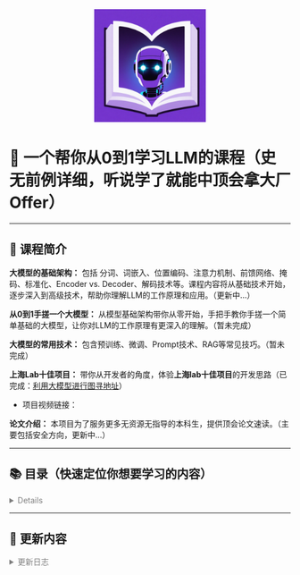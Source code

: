 <div align="center">
    <img src="logo.png" alt="Logo" width="200"/>
</div>

# 🌟 一个帮你从0到1学习LLM的课程（史无前例详细，听说学了就能中顶会拿大厂Offer）

---

## 📘 课程简介

**大模型的基础架构：** 包括 分词、词嵌入、位置编码、注意力机制、前馈网络、掩码、标准化、Encoder vs. Decoder、解码技术等。课程内容将从基础技术开始，逐步深入到高级技术，帮助你理解LLM的工作原理和应用。（更新中...）

**从0到1手搓一个大模型：** 从模型基础架构带你从零开始，手把手教你手搓一个简单基础的大模型，让你对LLM的工作原理有更深入的理解。（暂未完成）

**大模型的常用技术：** 包含预训练、微调、Prompt技术、RAG等常见技巧。（暂未完成） 

**上海Lab十佳项目：** 带你从开发者的角度，体验**上海lab十佳项目**的开发思路（已完成：[利用大模型进行图寻地址](https://github.com/VovyH/MultiAgent-Search)）
- 项目视频链接：

**论文介绍：** 本项目为了服务更多无资源无指导的本科生，提供顶会论文速读。（主要包括安全方向，更新中...）

---

## 📚 目录（快速定位你想要学习的内容）
<details style="color:rgb(128,128,128)">

| 章节           | 内容  |
|-------------------------|---------------------------|
| Tokenization   | 包含各种分词粒度的介绍，以及常见的分词算法讲解和对应代码实现（FMM、BMM、BPE、WordPiece等），包括与分词相关的常见问题|                    
| LLMs  | 关于从0到1自己手搓一个大模型、训练大模型的基础以及Prompt技术和RAG等 (更新中...)|              
| Project     | 上海Lab书生·浦语 十佳项目、优秀项目、高票项目学习（作者本人手搓-学习版本）(https://github.com/VovyH/MultiAgent-Search) |                   
| 词嵌入WordEmbedding     | 包括One-Hot编码、共现矩阵、Word2Vec等 |      
![alt text](image.png)
</details>

---

## 🔄 更新内容

<details style="color:rgb(128,128,128)">
<summary>更新日志</summary>

| 更新章节           | 具体内容 | 日期    | 
|-------------------------|---------------------------|------------|
| Tokenization   | 包含各种分词粒度的介绍，以及常见的分词算法讲解和对应代码实现                    | 2025.05.25 |
| Clip& UNet&Blip   | 关于Clip& UNet&Blip的简单介绍               | 2025.05.26 |
| Tokenization代码和文档的补充     | WordPiece 和 BPE代码补充，以及常见问题                    | 2025.05.27 |
| 词嵌入知识点     | 词嵌入的知识点，以及LLM中词嵌入的应用和相关代码                   | 2025.05.28 |
| 位置编码知识点     | 位置编码的常见技术（绝对位置编码、相对位置编码）                  | 2025.05.31 |
| Attention     |自注意力机制的相关内容                  | 2025.6.02 |
| 损失函数     |补充了一些关于损失的知识点                  | 2025.6.07 |
</details>

